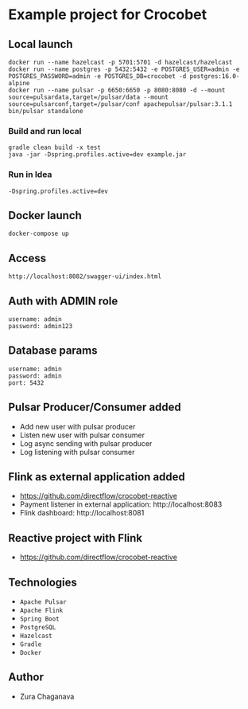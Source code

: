 # Example project for Crocobet

## Local launch

```
docker run --name hazelcast -p 5701:5701 -d hazelcast/hazelcast
docker run --name postgres -p 5432:5432 -e POSTGRES_USER=admin -e POSTGRES_PASSWORD=admin -e POSTGRES_DB=crocobet -d postgres:16.0-alpine
docker run --name pulsar -p 6650:6650 -p 8080:8080 -d --mount source=pulsardata,target=/pulsar/data --mount source=pulsarconf,target=/pulsar/conf apachepulsar/pulsar:3.1.1 bin/pulsar standalone
```

### Build and run local

```
gradle clean build -x test
java -jar -Dspring.profiles.active=dev example.jar
```

### Run in Idea

```
-Dspring.profiles.active=dev
```

## Docker launch

```
docker-compose up
```

## Access

```
http://localhost:8082/swagger-ui/index.html
```

## Auth with ADMIN role

```
username: admin
password: admin123
```

## Database params

```
username: admin
password: admin
port: 5432
```

## Pulsar Producer/Consumer added

* Add new user with pulsar producer
* Listen new user with pulsar consumer
* Log async sending with pulsar producer
* Log listening with pulsar consumer

## Flink as external application added

* https://github.com/directflow/crocobet-reactive
* Payment listener in external application: http://localhost:8083
* Flink dashboard: http://localhost:8081

## Reactive project with Flink

* https://github.com/directflow/crocobet-reactive

## Technologies

* `Apache Pulsar`
* `Apache Flink`
* `Spring Boot`
* `PostgreSQL`
* `Hazelcast`
* `Gradle`
* `Docker`

## Author

* Zura Chaganava

